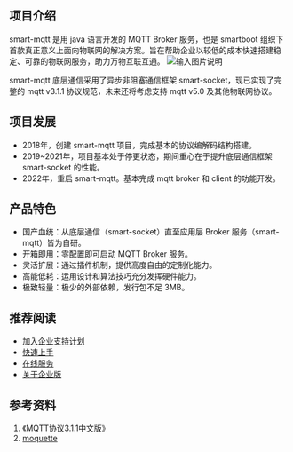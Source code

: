 ## 项目介绍
smart-mqtt 是用 java 语言开发的 MQTT Broker 服务，也是 smartboot 组织下首款真正意义上面向物联网的解决方案。旨在帮助企业以较低的成本快速搭建稳定、可靠的物联网服务，助力万物互联互通。
![输入图片说明](https://smartboot.gitee.io/assets/img/framework.7f1623ff.png)

smart-mqtt 底层通信采用了异步非阻塞通信框架 smart-socket，现已实现了完整的 mqtt v3.1.1 协议规范，未来还将考虑支持 mqtt v5.0 及其他物联网协议。

## 项目发展
- 2018年，创建 smart-mqtt 项目，完成基本的协议编解码结构搭建。
- 2019~2021年，项目基本处于停更状态，期间重心在于提升底层通信框架 smart-socket 的性能。
- 2022年，重启 smart-mqtt。基本完成 mqtt  broker 和 client 的功能开发。

## 产品特色

- 国产血统：从底层通信（smart-socket）直至应用层 Broker 服务（smart-mqtt）皆为自研。
- 开箱即用：零配置即可启动 MQTT Broker 服务。
- 灵活扩展：通过插件机制，提供高度自由的定制化能力。
- 高能低耗：运用设计和算法技巧充分发挥硬件能力。
- 极致轻量：极少的外部依赖，发行包不足 3MB。


## 推荐阅读
- [加入企业支持计划](https://smartboot.gitee.io/smart-mqtt/)
- [快速上手](https://smartboot.gitee.io/smart-mqtt/quickstart.html)
- [在线服务](https://smartboot.gitee.io/smart-mqtt/service.html)
- [关于企业版](https://smartboot.gitee.io/smart-mqtt/enterprise.html)


## 参考资料
1. 《MQTT协议3.1.1中文版》
2. [moquette](https://github.com/moquette-io/moquette)